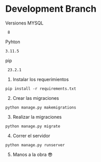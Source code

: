 # Development Branch
Versiones
 MYSQL
```
 8
```
Pyhton
```
3.11.5
```
 pip
```
 23.2.1
```
 
1. Instalar los requerimientos
```
pip install -r requirements.txt
```
2. Crear las migraciones
```
python manage.py makemigrations
```
3. Realizar la migraciones
```
python manage.py migrate
```
4. Correr el servidor
```
python manage.py runserver
```
5. Manos a la obra 😎
